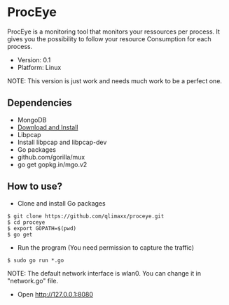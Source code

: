 # ProcEye

ProcEye is a monitoring tool that monitors your ressources per process. It gives you the possibility to follow your resource Consumption for each process. 
- Version: 0.1
- Platform: Linux

NOTE: This version is just work and needs much work to be a perfect one.

## Dependencies

- MongoDB
 - [Download and Install](https://www.mongodb.org/downloads)
- Libpcap
 - Install libpcap and libpcap-dev
- Go packages
 - github.com/gorilla/mux
 - go get gopkg.in/mgo.v2

## How to use?

- Clone and install Go packages
```
$ git clone https://github.com/qlimaxx/proceye.git
$ cd proceye
$ export GOPATH=$(pwd)
$ go get
```
- Run the program (You need permission to capture the traffic)
```
$ sudo go run *.go
```
NOTE: The default network interface is wlan0. You can change it
in "network.go" file.

- Open http://127.0.0.1:8080

